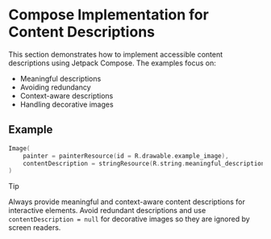 # Compose Implementation for Content Descriptions

This section demonstrates how to implement accessible content descriptions using Jetpack Compose. The examples focus on:

- Meaningful descriptions
- Avoiding redundancy
- Context-aware descriptions
- Handling decorative images

## Example
```kotlin
Image(
    painter = painterResource(id = R.drawable.example_image),
    contentDescription = stringResource(R.string.meaningful_description)
)
```

>[!TIP]
>Always provide meaningful and context-aware content descriptions for interactive elements. Avoid redundant descriptions and use `contentDescription = null` for decorative images so they are ignored by screen readers.

